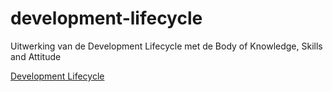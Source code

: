 # development-lifecycle

Uitwerking van de Development Lifecycle met de Body of Knowledge, Skills and Attitude

[Development Lifecycle](docs/inleiding.md)
